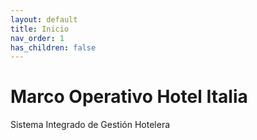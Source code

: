 ```yaml
---
layout: default
title: Inicio
nav_order: 1
has_children: false
---
```


# Marco Operativo Hotel Italia

Sistema Integrado de Gestión Hotelera